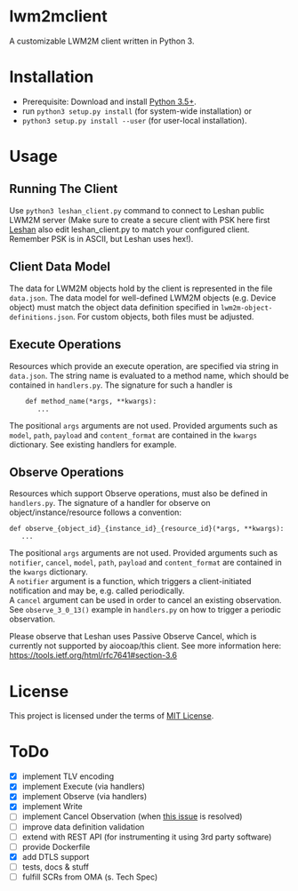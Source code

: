 
# lwm2mclient

A customizable LWM2M client written in Python 3.

# Installation

* Prerequisite: Download and install [Python 3.5+](https://www.python.org/downloads/).
* run ``python3 setup.py install`` (for system-wide installation) or
* ``python3 setup.py install --user`` (for user-local installation).

# Usage

## Running The Client

Use ``python3 leshan_client.py`` command to connect to Leshan public LWM2M server
(Make sure to create a secure client with PSK here first [Leshan](https://leshan.eclipse.org/#/security)
also edit leshan_client.py to match your configured client. Remember PSK is in ASCII, but Leshan uses hex!).

## Client Data Model

The data for LWM2M objects hold by the client is represented in the file ``data.json``. The data model
for well-defined LWM2M objects (e.g. Device object) must match the object data definition
specified in ``lwm2m-object-definitions.json``. For custom objects, both files must be adjusted.

## Execute Operations

Resources which provide an execute operation, are specified via string in ``data.json``. The
string name is evaluated to a method name, which should be contained in ``handlers.py``.
The signature for such a handler is  
  
  ```
      def method_name(*args, **kwargs):
         ...
  ```
  
The positional ``args`` arguments are not used. Provided arguments such as ``model``, ``path``, 
``payload`` and ``content_format`` are contained in the ``kwargs`` dictionary. See existing
handlers for example.

## Observe Operations

Resources which support Observe operations, must also be defined in ``handlers.py``. 
The signature of a handler for observe on object/instance/resource follows a convention:  

```
def observe_{object_id}_{instance_id}_{resource_id}(*args, **kwargs):
   ...
```
  
The positional ``args`` arguments are not used. Provided arguments such as ``notifier``, ``cancel``, 
``model``, ``path``,  ``payload`` and ``content_format`` are contained in the ``kwargs`` dictionary.  
A ``notifier`` argument is a function, which triggers a client-initiated notification and may be, e.g. called
periodically.  
A ``cancel`` argument can be used in order to cancel an existing observation.
See ``observe_3_0_13()`` example in ``handlers.py`` on how to trigger a periodic observation.  

Please observe that Leshan uses Passive Observe Cancel, which is currently not supported by aiocoap/this client.
See more information here: https://tools.ietf.org/html/rfc7641#section-3.6

# License

This project is licensed under the terms of [MIT License](LICENSE).

# ToDo

* [x] implement TLV encoding
* [x] implement Execute (via handlers)
* [x] implement Observe (via handlers)
* [x] implement Write 
* [ ] implement Cancel Observation (when [this issue](https://github.com/chrysn/aiocoap/issues/30) is resolved)
* [ ] improve data definition validation
* [ ] extend with REST API (for instrumenting it using 3rd party software)
* [ ] provide Dockerfile
* [x] add DTLS support
* [ ] tests, docs & stuff
* [ ] fulfill SCRs from OMA (s. Tech Spec)
